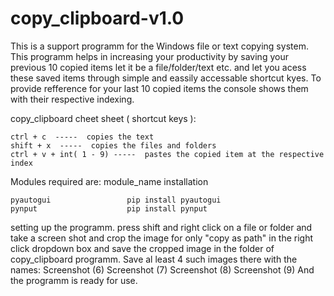 # copy_clipboard-v1.0

This is a support programm for the Windows file or text copying system. This programm helps in increasing your productivity by saving your previous 10 copied items let it be a file/folder/text etc. and let you acess these saved items through simple and eassily accessable shortcut kyes. To provide refference for your last 10 copied items the console shows them with their respective indexing.

copy_clipboard cheet sheet ( shortcut keys ):

    ctrl + c  -----  copies the text
    shift + x  -----  copies the files and folders
    ctrl + v + int( 1 - 9) -----  pastes the copied item at the respective index
  
Modules required are:
    module_name               installation
    
    pyautogui                 pip install pyautogui
    pynput                    pip install pynput
    
setting up the programm.
    press shift and right click on a file or folder and take a screen shot and crop the image for only "copy as path" in the right click       dropdown box and save the cropped image in the folder of copy_clipboard programm. Save al least 4 such images there with the names:
    Screenshot (6)
    Screenshot (7)
    Screenshot (8)
    Screenshot (9)
And the programm is ready for use.
